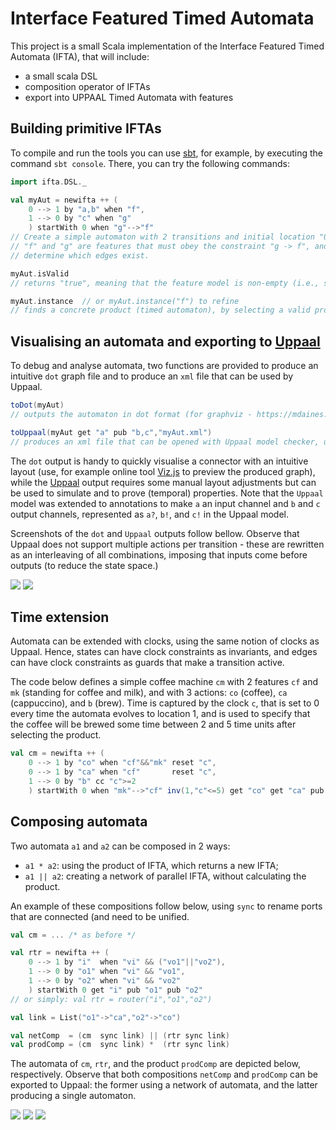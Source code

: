 Interface Featured Timed Automata
========

This project is a small Scala implementation of the Interface Featured Timed Automata (IFTA), that will include:

 - a small scala DSL
 - composition operator of IFTAs
 - export into UPPAAL Timed Automata with features


## Building primitive IFTAs

To compile and run the tools you can use [sbt](http://www.scala-sbt.org), for example, by executing the command ```sbt console```.
There, you can try the following commands:

```scala
import ifta.DSL._

val myAut = newifta ++ (
    0 --> 1 by "a,b" when "f",
    1 --> 0 by "c" when "g"
    ) startWith 0 when "g"-->"f"
// Create a simple automaton with 2 transitions and initial location "0".
// "f" and "g" are features that must obey the constraint "g -> f", and
// determine which edges exist.

myAut.isValid
// returns "true", meaning that the feature model is non-empty (i.e., satisfiable).

myAut.instance  // or myAut.instance("f") to refine
// finds a concrete product (timed automaton), by selecting a valid product and instantiating the automaton.
```


## Visualising an automata and exporting to [Uppaal](http://uppaal.com)

To debug and analyse automata, two functions are provided to produce an intuitive `dot` graph file and to produce an `xml` file that can be used by Uppaal.

```scala
toDot(myAut)
// outputs the automaton in dot format (for graphviz - https://mdaines.github.io/viz.js)

toUppaal(myAut get "a" pub "b,c","myAut.xml")
// produces an xml file that can be opened with Uppaal model checker, using "a" as an input channel and "b" and "c" as output channels
```

The `dot` output is handy to quickly visualise a connector with an intuitive layout (use, for example online tool [Viz.js](https://mdaines.github.io/viz.js/) to preview the produced graph), while the [Uppaal](http://uppaal.com) output requires some manual layout adjustments but can be used to simulate and to prove (temporal) properties.
Note that the `Uppaal` model was extended to annotations to make `a` an input channel and `b` and `c` output channels, represented as `a?`, `b!`, and `c!` in the Uppaal model.

Screenshots of the `dot` and `Uppaal` outputs follow bellow.
Observe that Uppaal does not support multiple actions per transition - these are rewritten as an interleaving of all combinations, imposing that inputs come before outputs (to reduce the state space.)

<img src="https://cdn.rawgit.com/joseproenca/ifta/master/images/myAut.svg">

<img src="https://cdn.rawgit.com/joseproenca/ifta/master/images/myAutUpp.svg">


## Time extension

Automata can be extended with clocks, using the same notion of clocks as Uppaal. Hence, states can have clock constraints as invariants, and edges can have clock constraints as guards that make a transition active.

The code below defines a simple coffee machine `cm`  with 2 features `cf` and `mk` (standing for coffee and milk), and with 3 actions: `co` (coffee), `ca` (cappuccino), and `b` (brew).
Time is captured by the clock `c`, that is set to 0 every time the automata evolves to location 1, and is used to specify that the coffee will be brewed some time between 2 and 5 time units after selecting the product.


```scala
val cm = newifta ++ (
    0 --> 1 by "co" when "cf"&&"mk" reset "c",
    0 --> 1 by "ca" when "cf"       reset "c",
    1 --> 0 by "b" cc "c">=2
    ) startWith 0 when "mk"-->"cf" inv(1,"c"<=5) get "co" get "ca" pub "b"
```


## Composing automata

Two automata `a1` and `a2` can be composed in 2 ways:
 - `a1 * a2`: using the product of IFTA, which returns a new IFTA;
 - `a1 || a2`: creating a network of parallel IFTA, without calculating the product.

An example of these compositions follow below, using `sync` to rename ports that are connected (and need to be unified.

```scala
val cm = ... /* as before */

val rtr = newifta ++ (
    0 --> 1 by "i"  when "vi" && ("vo1"||"vo2"),
    1 --> 0 by "o1" when "vi" && "vo1",
    1 --> 0 by "o2" when "vi" && "vo2"
    ) startWith 0 get "i" pub "o1" pub "o2"
// or simply: val rtr = router("i","o1","o2")

val link = List("o1"->"ca","o2"->"co")

val netComp  = (cm  sync link) || (rtr sync link)
val prodComp = (cm  sync link) *  (rtr sync link)
```

The automata of `cm`, `rtr`, and the product `prodComp` are depicted below, respectively.
Observe that both compositions `netComp` and `prodComp` can be exported to Uppaal: the former using a network of automata, and the latter producing a single automaton.

<img src="https://cdn.rawgit.com/joseproenca/ifta/master/images/cm.svg">

<img src="https://cdn.rawgit.com/joseproenca/ifta/master/images/router.svg">

<img src="https://cdn.rawgit.com/joseproenca/ifta/master/images/cm-router.svg">

